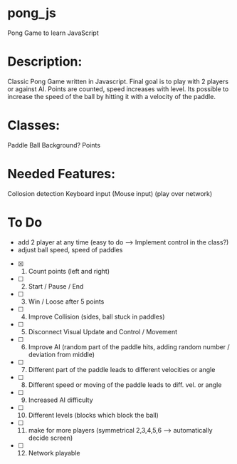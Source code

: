 # pong_js
Pong Game to learn JavaScript


# Description:

Classic Pong Game written in Javascript. 
Final goal is to play with 2 players or against AI.
Points are counted, speed increases with level.
Its possible to increase the speed of the ball by hitting it with a velocity of the paddle.


# Classes:

Paddle
Ball
Background?
Points

# Needed Features:

Collosion detection
Keyboard input
(Mouse input)
(play over network)


# To Do

- add 2 player at any time (easy to do --> Implement control in the class?)
- adjust ball speed, speed of paddles

- [x] 1. Count points    (left and right)
- [ ] 2. Start / Pause / End
- [ ] 3. Win / Loose after 5 points
- [ ] 4. Improve Collision (sides, ball stuck in paddles)
- [ ] 5. Disconnect Visual Update and Control / Movement
- [ ] 6. Improve AI (random part of the paddle hits, adding random number / deviation from middle)
- [ ] 7. Different part of the paddle leads to different velocities or angle
- [ ] 8. Different speed or moving of the paddle leads to diff. vel. or angle
- [ ] 9. Increased AI difficulty
- [ ] 10. Different levels (blocks which block the ball)
- [ ] 11. make for more players (symmetrical 2,3,4,5,6 --> automatically decide screen)
- [ ] 12. Network playable
